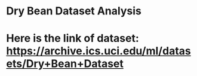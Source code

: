 # Dry Bean Dataset Analysis


# Here is the link of dataset: **https://archive.ics.uci.edu/ml/datasets/Dry+Bean+Dataset**


